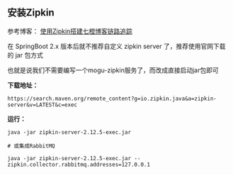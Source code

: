 ## 安装Zipkin

参考博客： [使用Zipkin搭建七橙博客链路追踪](http://moguit.cn/#/info?blogUid=35bd93cabc08611c7f74ce4564753ef9)

在 SpringBoot 2.x 版本后就不推荐自定义 zipkin server 了，推荐使用官网下载的 jar 包方式

也就是说我们不需要编写一个mogu-zipkin服务了，而改成直接启动jar包即可


**下载地址：**

```
https://search.maven.org/remote_content?g=io.zipkin.java&a=zipkin-server&v=LATEST&c=exec
```

**运行：**

```
java -jar zipkin-server-2.12.5-exec.jar

# 或集成RabbitMQ

java -jar zipkin-server-2.12.5-exec.jar --zipkin.collector.rabbitmq.addresses=127.0.0.1
```